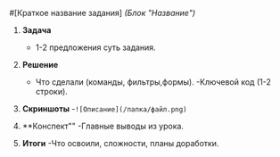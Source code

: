 #[Краткое название задания]
*(Блок "Название")*

1. **Задача**
	- 1-2 предложения суть задания.

2. **Решение**
	- Что сделали (команды, фильтры,формы).
	-Ключевой код (1-2 строки).

3. **Скриншоты**
	-`![Описание](/папка/файл.png)`

4. **Конспект""
	-Главные выводы из урока.

5. **Итоги**
	-Что освоили, сложности, планы доработки.